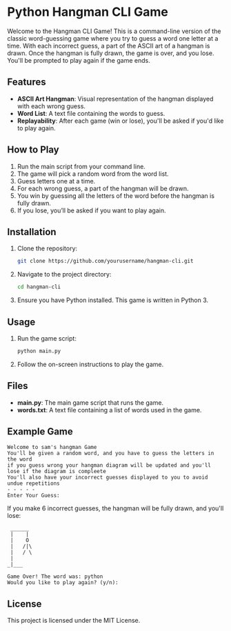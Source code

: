 # Python Hangman CLI Game

Welcome to the Hangman CLI Game! This is a command-line version of the classic word-guessing game where you try to guess a word one letter at a time. With each incorrect guess, a part of the ASCII art of a hangman is drawn. Once the hangman is fully drawn, the game is over, and you lose. You'll be prompted to play again if the game ends.

## Features

- **ASCII Art Hangman**: Visual representation of the hangman displayed with each wrong guess.
- **Word List**: A text file containing the words to guess.
- **Replayability**: After each game (win or lose), you'll be asked if you'd like to play again.

## How to Play

1. Run the main script from your command line.
2. The game will pick a random word from the word list.
3. Guess letters one at a time.
4. For each wrong guess, a part of the hangman will be drawn.
5. You win by guessing all the letters of the word before the hangman is fully drawn.
6. If you lose, you’ll be asked if you want to play again.

## Installation

1. Clone the repository:

    ```bash
    git clone https://github.com/yourusername/hangman-cli.git
    ```

2. Navigate to the project directory:

    ```bash
    cd hangman-cli
    ```

3. Ensure you have Python installed. This game is written in Python 3.

## Usage

1. Run the game script:

    ```bash
    python main.py
    ```

2. Follow the on-screen instructions to play the game.

## Files

- **main.py**: The main game script that runs the game.
- **words.txt**: A text file containing a list of words used in the game.

## Example Game

```
Welcome to sam's hangman Game
You'll be given a random word, and you have to guess the letters in the word
if you guess wrong your hangman diagram will be updated and you'll lose if the diagram is compleete
You'll also have your incorrect guesses displayed to you to avoid undue repetitions
- - - - -
Enter Your Guess:
```

If you make 6 incorrect guesses, the hangman will be fully drawn, and you'll lose:

```
 ______
 |    |
 |    O
 |   /|\
 |   / \
 |
_|___

Game Over! The word was: python
Would you like to play again? (y/n):
```

## License

This project is licensed under the MIT License.
